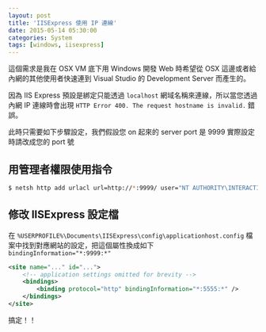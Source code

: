 ```yaml
---
layout: post
title: 'IISExpress 使用 IP 連線'
date: 2015-05-14 05:30:00
categories: System
tags: [windows, iisexpress]
---
```


這個需求是我在 OSX VM 底下用 Windows 開發 Web 時希望從 OSX 這邊或者給內網的其他使用者快速連到 Visual Studio 的 Development Server 而產生的。
<!--more-->
因為 IIS Express 預設是綁定只能透過 `localhost` 網域名稱來連線，所以當您透過內網 IP 連線時會出現 `HTTP Error 400. The request hostname is invalid.` 錯誤。

此時只需要如下步驟設定，我們假設您 on 起來的 server port 是 9999 實際設定時請改成您的 port 號

## 用管理者權限使用指令

~~~bash
$ netsh http add urlacl url=http://*:9999/ user="NT AUTHORITY\INTERACTIVE"
~~~

## 修改 IISExpress 設定檔

在 `%USERPROFILE%\Documents\IISExpress\config\applicationhost.config` 檔案中找到對應網站的設定，把這個屬性換成如下 `bindingInformation="*:9999:*"`

~~~xml
<site name="..." id="...">
    <!-- application settings omitted for brevity -->
    <bindings>
        <binding protocol="http" bindingInformation="*:5555:*" />
    </bindings>
</site>
~~~

搞定！！
